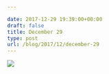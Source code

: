 ```yaml
---

date: 2017-12-29 19:39:00+00:00
draft: false
title: December 29
type: post
url: /blog/2017/12/december-29
---
```




  
![](/images/2017-12-29-201712december-29/IMG_3544.jpg)

  


